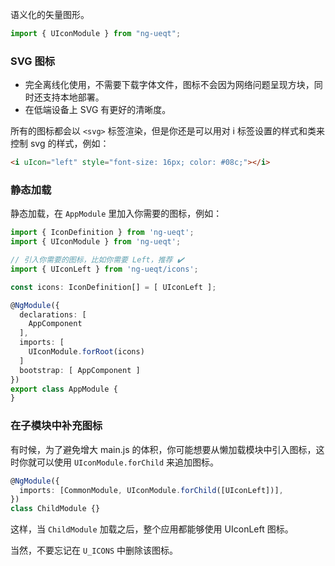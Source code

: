 语义化的矢量图形。

```ts
import { UIconModule } from "ng-ueqt";
```

### SVG 图标

- 完全离线化使用，不需要下载字体文件，图标不会因为网络问题呈现方块，同时还支持本地部署。
- 在低端设备上 SVG 有更好的清晰度。

所有的图标都会以 `<svg>` 标签渲染，但是你还是可以用对 i 标签设置的样式和类来控制 svg 的样式，例如：

```html
<i uIcon="left" style="font-size: 16px; color: #08c;"></i>
```

### 静态加载

静态加载，在 `AppModule` 里加入你需要的图标，例如：

```ts
import { IconDefinition } from 'ng-ueqt';
import { UIconModule } from 'ng-ueqt';

// 引入你需要的图标，比如你需要 Left，推荐 ✔️
import { UIconLeft } from 'ng-ueqt/icons';

const icons: IconDefinition[] = [ UIconLeft ];

@NgModule({
  declarations: [
    AppComponent
  ],
  imports: [
    UIconModule.forRoot(icons)
  ]
  bootstrap: [ AppComponent ]
})
export class AppModule {
}
```

### 在子模块中补充图标

有时候，为了避免增大 main.js 的体积，你可能想要从懒加载模块中引入图标，这时你就可以使用 `UIconModule.forChild` 来追加图标。

```ts
@NgModule({
  imports: [CommonModule, UIconModule.forChild([UIconLeft])],
})
class ChildModule {}
```

这样，当 `ChildModule` 加载之后，整个应用都能够使用 UIconLeft 图标。

当然，不要忘记在 `U_ICONS` 中删除该图标。
